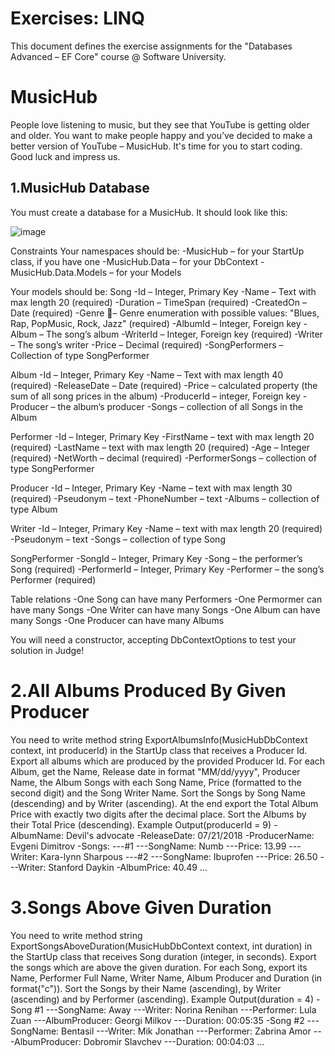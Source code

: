 # Exercises: LINQ
This document defines the exercise assignments for the "Databases Advanced – EF Core" course @ Software University.

# MusicHub
People love listening to music, but they see that YouTube is getting older and older. You want to make people happy and you’ve decided to make a better version of YouTube – MusicHub. It's time for you to start coding. Good luck and impress us.
## 1.MusicHub Database
You must create a database for a MusicHub. It should look like this:

![image](https://user-images.githubusercontent.com/85957657/212838916-7288426d-3bab-4cad-8a0f-5921b8ebfd0b.png)


Constraints
Your namespaces should be:
-MusicHub – for your StartUp class, if you have one
-MusicHub.Data – for your DbContext
-MusicHub.Data.Models – for your Models

Your models should be:
Song
-Id – Integer, Primary Key
-Name – Text with max length 20 (required)
-Duration – TimeSpan (required)
-CreatedOn – Date (required)
-Genre – Genre enumeration with possible values: "Blues, Rap, PopMusic, Rock, Jazz" (required)
-AlbumId – Integer, Foreign key
-Album – The song’s album
-WriterId – Integer, Foreign key (required)
-Writer – The song’s writer
-Price – Decimal (required)
-SongPerformers – Collection of type SongPerformer

Album
-Id – Integer, Primary Key
-Name – Text with max length 40 (required)
-ReleaseDate – Date (required)
-Price – calculated property (the sum of all song prices in the album)
-ProducerId – integer, Foreign key
-Producer – the album’s producer
-Songs – collection of all Songs in the Album 

Performer
-Id – Integer, Primary Key
-FirstName – text with max length 20 (required) 
-LastName – text with max length 20 (required) 
-Age – Integer (required)
-NetWorth – decimal (required)
-PerformerSongs – collection of type SongPerformer

Producer
-Id – Integer, Primary Key
-Name – text with max length 30 (required)
-Pseudonym – text
-PhoneNumber – text
-Albums – collection of type Album

Writer
-Id – Integer, Primary Key
-Name – text with max length 20 (required)
-Pseudonym – text
-Songs – collection of type Song

SongPerformer
-SongId – Integer, Primary Key
-Song – the performer’s Song (required)
-PerformerId – Integer, Primary Key
-Performer – the song’s Performer (required)

Table relations
-One Song can have many Performers
-One Permormer can have many Songs
-One Writer can have many Songs
-One Album can have many Songs
-One Producer can have many Albums

You will need a constructor, accepting DbContextOptions to test your solution in Judge!

# 2.All Albums Produced By Given Producer
You need to write method string ExportAlbumsInfo(MusicHubDbContext context, int producerId) in the StartUp class that receives a Producer Id. Export all albums which are produced by the provided Producer Id. For each Album, get the Name, Release date in format "MM/dd/yyyy", Producer Name, the Album Songs with each Song Name, Price (formatted to the second digit) and the Song Writer Name. Sort the Songs by Song Name (descending) and by Writer (ascending). At the end export the Total Album Price with exactly two digits after the decimal place. Sort the Albums by their Total Price (descending).
Example
Output(producerId = 9)
-AlbumName: Devil's advocate
-ReleaseDate: 07/21/2018
-ProducerName: Evgeni Dimitrov
-Songs:
---#1
---SongName: Numb
---Price: 13.99
---Writer: Kara-lynn Sharpous
---#2
---SongName: Ibuprofen
---Price: 26.50
---Writer: Stanford Daykin
-AlbumPrice: 40.49
…

# 3.Songs Above Given Duration
You need to write method string ExportSongsAboveDuration(MusicHubDbContext context, int duration) in the StartUp class that receives Song duration (integer, in seconds). Export the songs which are above the given duration. For each Song, export its Name, Performer Full Name, Writer Name, Album Producer and Duration (in format("c")). Sort the Songs by their Name (ascending), by Writer (ascending) and by Performer (ascending).
Example
Output(duration = 4)
-Song #1
---SongName: Away
---Writer: Norina Renihan
---Performer: Lula Zuan
---AlbumProducer: Georgi Milkov
---Duration: 00:05:35
-Song #2
---SongName: Bentasil
---Writer: Mik Jonathan
---Performer: Zabrina Amor
---AlbumProducer: Dobromir Slavchev
---Duration: 00:04:03
…

